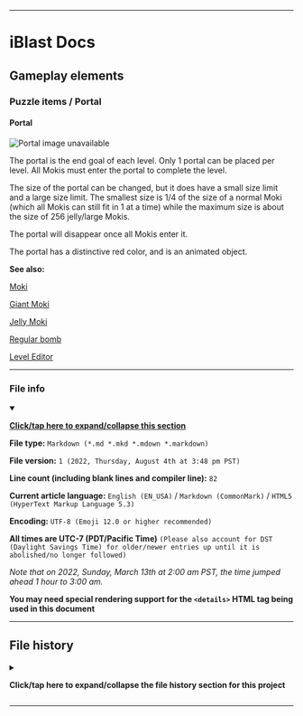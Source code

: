 
***

# iBlast Docs

## Gameplay elements

### Puzzle items / Portal

#### Portal

![Portal image unavailable](/)

The portal is the end goal of each level. Only 1 portal can be placed per level. All Mokis must enter the portal to complete the level.

The size of the portal can be changed, but it does have a small size limit and a large size limit. The smallest size is 1/4 of the size of a normal Moki (which all Mokis can still fit in 1 at a time) while the maximum size is about the size of 256 jelly/large Mokis.

The portal will disappear once all Mokis enter it.

The portal has a distinctive red color, and is an animated object.

**See also:**

[Moki](/Docs/Gameplay/Elements/Characters/Moki/)

[Giant Moki](/Docs/Gameplay/Elements/Characters/Moki/Giant/)

[Jelly Moki](/Docs/Gameplay/Elements/Characters/Moki/Jelly/)

[Regular bomb](/Docs/Gameplay/Elements/Puzzle-items/Bombs/Regular/)

[Level Editor](/Docs/Gameplay/Level-Editor/)

***

### File info

<details open><summary><p lang="en"><b><u>Click/tap here to expand/collapse this section</u></b></p></summary>

**File type:** `Markdown (*.md *.mkd *.mdown *.markdown)`

**File version:** `1 (2022, Thursday, August 4th at 3:48 pm PST)`

**Line count (including blank lines and compiler line):** `82`

**Current article language:** `English (EN_USA)` / `Markdown (CommonMark)` / `HTML5 (HyperText Markup Language 5.3)`

**Encoding:** `UTF-8 (Emoji 12.0 or higher recommended)`

**All times are UTC-7 (PDT/Pacific Time)** `(Please also account for DST (Daylight Savings Time) for older/newer entries up until it is abolished/no longer followed)`

_Note that on 2022, Sunday, March 13th at 2:00 am PST, the time jumped ahead 1 hour to 3:00 am._

**You may need special rendering support for the `<details>` HTML tag being used in this document**

</details>

***

## File history

<details><summary><p lang="en"><b>Click/tap here to expand/collapse the file history section for this project</b></p></summary>

<details><summary><p lang="en"><b>Version 1 (2022, Thursday, August 4th at 3:48 pm PST)</b></p></summary>

**This version was made by:** [`@seanpm2001`](https://github.com/seanpm2001/)

> Changes:

- [x] Started the file
- [x] Added the title section
- [x] Added the `main` section
- [x] Added the `file info` section
- [x] Added the `file history` section
- [ ] No other changes in version 1

</details>

</details>

***
